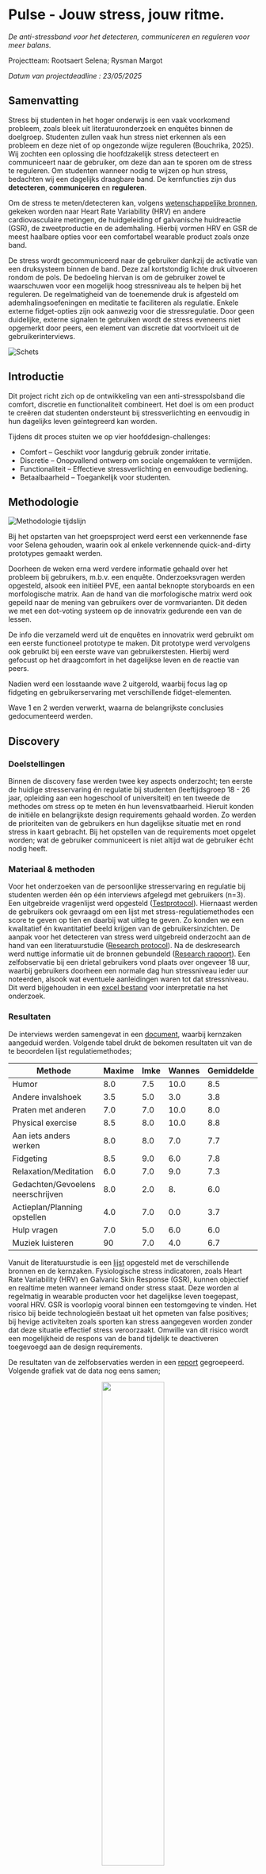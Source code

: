 # Pulse - Jouw stress, jouw ritme.
*De anti-stressband voor het detecteren, communiceren en reguleren voor meer balans.* 

Projectteam: Rootsaert Selena; Rysman Margot

*Datum van projectdeadline : 23/05/2025*

## Samenvatting
Stress bij studenten in het hoger onderwijs is een vaak voorkomend probleem, zoals bleek uit literatuuronderzoek en enquêtes binnen de doelgroep. Studenten zullen vaak hun stress niet erkennen als een probleem en deze niet of op ongezonde wijze reguleren (Bouchrika, 2025). Wij zochten een oplossing die hoofdzakelijk stress detecteert en communiceert naar de gebruiker, om deze dan aan te sporen om de stress te reguleren. Om studenten wanneer nodig te wijzen op hun stress, bedachten wij een dagelijks draagbare band. De kernfuncties zijn dus **detecteren**, **communiceren** en **reguleren**.

Om de stress te meten/detecteren kan, volgens [wetenschappelijke bronnen](https://docs.google.com/document/d/1ef2yBkqwWJlyRDE1RqdJjAGWaPkV0O_lZPxd1vCKUlo/edit?usp=sharing), gekeken worden naar Heart Rate Variability (HRV) en andere cardiovasculaire metingen, de huidgeleiding of galvanische huidreactie (GSR), de zweetproductie en de ademhaling. Hierbij vormen HRV en GSR de meest haalbare opties voor een comfortabel wearable product zoals onze band.

De stress wordt gecommuniceerd naar de gebruiker dankzij de activatie van een druksysteem binnen de band. Deze zal kortstondig lichte druk uitvoeren rondom de pols. De bedoeling hiervan is om de gebruiker zowel te waarschuwen voor een mogelijk hoog stressniveau als te helpen bij het reguleren. De regelmatigheid van de toenemende druk is afgesteld om ademhalingsoefeningen en meditatie te faciliteren als regulatie. Enkele externe fidget-opties zijn ook aanwezig voor die stressregulatie. Door geen duidelijke, externe signalen te gebruiken wordt de stress eveneens niet opgemerkt door peers, een element van discretie dat voortvloeit uit de gebruikerinterviews.



![Schets](https://github.com/user-attachments/assets/071e6af0-7691-414d-b14b-860afc7d45f7)



## Introductie
Dit project richt zich op de ontwikkeling van een anti-stresspolsband die comfort, discretie en functionaliteit combineert. Het doel is om een product te creëren dat studenten ondersteunt bij stressverlichting en eenvoudig in hun dagelijks leven geïntegreerd kan worden. 

Tijdens dit proces stuiten we op vier hoofddesign-challenges:
-	Comfort – Geschikt voor langdurig gebruik zonder irritatie.
-	Discretie – Onopvallend ontwerp om sociale ongemakken te vermijden.
-	Functionaliteit – Effectieve stressverlichting en eenvoudige bediening.
-	Betaalbaarheid – Toegankelijk voor studenten.



## Methodologie

![Methodologie tijdslijn](https://github.com/user-attachments/assets/4cffb6cb-b1d6-47d1-8f2e-629b702e91ba)


Bij het opstarten van het groepsproject werd eerst een verkennende fase voor Selena gehouden, waarin ook al enkele verkennende quick-and-dirty prototypes gemaakt werden.


Doorheen de weken erna werd verdere informatie gehaald over het probleem bij gebruikers, m.b.v. een enquête. Onderzoeksvragen werden opgesteld, alsook een initiëel PVE, een aantal beknopte storyboards en een morfologische matrix. Aan de hand van die morfologische matrix werd ook gepeild naar de mening van gebruikers over de vormvarianten. Dit deden we met een dot-voting systeem op de innovatrix gedurende een van de lessen.

De info die verzameld werd uit de enquêtes en innovatrix werd gebruikt om een eerste functioneel prototype te maken. Dit prototype werd vervolgens ook gebruikt bij een eerste wave van gebruikerstesten. Hierbij werd gefocust op het draagcomfort in het dagelijkse leven en de reactie van peers.

Nadien werd een losstaande wave 2 uitgerold, waarbij focus lag op fidgeting en gebruikerservaring met verschillende fidget-elementen.

Wave 1 en 2 werden verwerkt, waarna de belangrijkste conclusies gedocumenteerd werden.


## Discovery

### Doelstellingen
Binnen de discovery fase werden twee key aspects onderzocht; ten eerste de huidige stresservaring én regulatie bij studenten (leeftijdsgroep 18 - 26 jaar, opleiding aan een hogeschool of universiteit) en ten tweede de methodes om stress op te meten én hun levensvatbaarheid. Hieruit konden de initiële en belangrijkste design requirements gehaald worden. Zo werden de prioriteiten van de gebruikers en hun dagelijkse situatie met en rond stress in kaart gebracht. Bij het opstellen van de requirements moet opgelet worden; wat de gebruiker communiceert is niet altijd wat de gebruiker écht nodig heeft.

### Materiaal & methoden
Voor het onderzoeken van de persoonlijke stresservaring en regulatie bij studenten werden één op één interviews afgelegd met gebruikers (n=3). Een uitgebreide vragenlijst werd opgesteld ([Testprotocol](https://docs.google.com/document/d/1m9y_HT0PP9yR4MpK4OtO-4zBzxmuj2iYiRpzdYWWuy8/edit?usp=sharing)). 
Hiernaast werden de gebruikers ook gevraagd om een lijst met stress-regulatiemethodes een score te geven op tien en daarbij wat uitleg te geven. Zo konden we een kwalitatief én kwantitatief beeld krijgen van de gebruikersinzichten. De aanpak voor het detecteren van stress werd uitgebreid onderzocht aan de hand van een literatuurstudie ([Research protocol](https://docs.google.com/document/d/1FPg1zNncCLuQZO5k8xZy8WWm9XjYQr1W6orEdRtz3Hg/edit?usp=sharing)). Na de deskresearch werd nuttige informatie uit de bronnen gebundeld ([Research rapport](https://docs.google.com/document/d/1ef2yBkqwWJlyRDE1RqdJjAGWaPkV0O_lZPxd1vCKUlo/edit?usp=sharing)). Een zelfobservatie bij een drietal gebruikers vond plaats over ongeveer 18 uur, waarbij gebruikers doorheen een normale dag hun stressniveau ieder uur noteerden, alsook wat eventuele aanleidingen waren tot dat stressniveau. Dit werd bijgehouden in een [excel bestand](https://drive.google.com/drive/folders/10ZLLNr2E1S-gf8i5jfSdjV5VoQkpJsnI?usp=sharing) voor interpretatie na het onderzoek.


### Resultaten
De interviews werden samengevat in een [document](https://docs.google.com/document/d/1MAN8x3i6_KfycsWVkI5yPWbt-HdurXxOXEan5PYtpaQ/edit?usp=sharing), waarbij kernzaken aangeduid werden. Volgende tabel drukt de bekomen resultaten uit van de te beoordelen lijst regulatiemethodes;

| Methode | Maxime | Imke | Wannes | Gemiddelde |
| ------- | ------ | ---- | ------ | ---------- |
| Humor | 8.0 | 7.5 | 10.0 | 8.5 |
| Andere invalshoek | 3.5 | 5.0 | 3.0 | 3.8 |
| Praten met anderen | 7.0 | 7.0 | 10.0 | 8.0 |
| Physical exercise | 8.5 | 8.0 | 10.0 | 8.8 |
| Aan iets anders werken | 8.0 | 8.0 | 7.0 | 7.7 |
| Fidgeting | 8.5 | 9.0 | 6.0 | 7.8 |
| Relaxation/Meditation | 6.0 | 7.0 | 9.0 | 7.3 |
| Gedachten/Gevoelens neerschrijven | 8.0 | 2.0 | 8.| 6.0 |
| Actieplan/Planning opstellen | 4.0 | 7.0 | 0.0 | 3.7 |
| Hulp vragen | 7.0 | 5.0 | 6.0 | 6.0 |
| Muziek luisteren | 90 | 7.0 | 4.0 | 6.7 |


Vanuit de literatuurstudie is een [lijst](https://docs.google.com/document/d/1ef2yBkqwWJlyRDE1RqdJjAGWaPkV0O_lZPxd1vCKUlo/edit?usp=sharing) opgesteld met de verschillende bronnen en de kernzaken.
Fysiologische stress indicatoren, zoals Heart Rate Variability (HRV) en Galvanic Skin Response (GSR), kunnen objectief en realtime meten wanneer iemand onder stress staat. Deze worden al regelmatig in wearable producten voor het dagelijkse leven toegepast, vooral HRV. GSR is voorlopig vooral binnen een testomgeving te vinden. Het risico bij beide technologieën bestaat uit het opmeten van false positives; bij hevige activiteiten zoals sporten kan stress aangegeven worden zonder dat deze situatie effectief stress veroorzaakt. Omwille van dit risico wordt een mogelijkheid de respons van de band tijdelijk te deactiveren toegevoegd aan de design requirements.

De resultaten van de zelfobservaties werden in een [report](https://docs.google.com/document/d/1ywnCh1OUR6VFYhxAaRdJZ6MEE3UrmM1PCRbBS-qphO4/edit?usp=sharing) gegroepeerd. Volgende grafiek vat de data nog eens samen; 

<p align="center">
<img src="https://github.com/user-attachments/assets/5ac3869f-06b6-4f62-a637-745f2df84b2d" width=50% height=50%>
</p>

### Conclusies & implicaties
Uit de interviews werd geconcludeerd dat stress reguleren een betere richting is voor een product dan het oplossen ervan of het wegwerken van de oorzaken. Er is, zoals geconcludeerd kan worden uit de zelfobservaties, bij studenten een permanente druk aanwezig, stevig verhoogd bij deadlines. Regulatiemethodes combineren is optimaal, gezien de effectiviteit van singuliere oplossingen enorm persoonlijk variabel is. Toch komen fidgeting, meditatie/ademhalingsoefeningen en physical exercise boven als algemeen betere methodes. De testpersonen gaven ook aan dat het communiceren best geen extra (sociale) stress veroorzaakt door de omgeving van de gebruiker te tonen dat deze stress heeft.

Uit de literatuurstudie kwam heel wat info over het opmeten van stress, waarbij HRV en GSR de meest nauwkeurige en haalbare oplossingen bleken. De observaties leerden ons dat er geen duidelijke correlatie bestaat tussen tijdstip en stressniveau. Een stress regulerend product kan bijgevolg over de volledige dag zijn nut bewijzen. Toch viel op dat het middageten een vast moment is waarop het stressniveau even daalt, alsook dat dode momenten risicovol zijn voor een verhoogd stressniveau.


## Definition
### 1. Doelstellingen

Het onderzoek richt zich in het eerste semester op het uitvoeren van uitgebreide tests binnen de doelgroep om een concreet beeld te verkrijgen van hun verwachtingen en behoeften voorafgaand aan de ontwikkeling van de eerste prototypes. Deze prototypes worden ontworpen op basis van kernwaarden en normen die via enquêtes binnen de doelgroep als relevant en belangrijk worden geïdentificeerd.

De vastgestelde kernwaarden en normen vormen de basis voor richtlijnen die de belangrijkste testaspecten van het prototype definiëren. Het onderzoek functioneert als fundament voor het ontwerp en als leidraad voor het optimaliseren van de anti-stressfunctionaliteit. Daarnaast wordt prioriteit gegeven aan de meest cruciale ontwerpdoelen die bijdragen aan effectieve stressverlichting.

### 2. Materiaal & methoden

Dit onderzoek maakt hoofdzakelijk gebruik van enquêtes en een onderzoeksenquête, gevolgd door twee Waves die zich richten op de verdere analyse van de verzamelde gegevens. De Waves onderzoeken respectievelijk comfort, discretie en een extra fidgeting-feature voor de armband.

De eerste enquête is ontworpen om inzicht te verkrijgen in de belangrijkste aspecten die de doelgroep als relevant beschouwt. Deze inzichten vormen de basis voor de tests binnen de Waves. De enquête is ontwikkeld in Google Forms en online verspreid via diverse sociale mediaplatformen. De resultaten worden verwerkt in Excel en anoniem geanalyseerd.

De steekproef voor de eerste enquête bestaat uit een vrijwillige groep vrienden en familie binnen de doelgroep, wat resulteert in een geldige steekproef van 18 deelnemers (N = 18). Voor de Waves wordt expliciet gevraagd of deelnemers willen meewerken. Zowel Wave 1 als Wave 2 omvatten elk vijf deelnemers (N = 5). Deze deelnemers ondertekenen een akkoordverklaring en nemen vrijwillig, maar niet anoniem, deel aan het onderzoek.

- **Wave 1:** In deze fase vindt een observatietest achter de schermen plaats. Deelnemers testen het eerste prototype gedurende 8 tot 12 uur (maximaal 24 uur) en vullen vervolgens een enquête in over het comfort- en discretie-aspect.  

- **Wave 2:** Een plaatselijke observatie waarbij de onderzoekers aanwezig zijn. Met toestemming van de deelnemers worden hun handelingen tijdens het gebruik van de fidgeting-feature gefilmd.

> Miro wordt gebruikt voor het opstellen van het Programma van Eisen (PvE), het structureren van creatieve oplossingen en het ondersteunen van de iteratieve ontwikkeling van Waves en prototypes.
>
> Toegang tot de website vindt u [hier](https://miro.com/app/board/uXjVLaELm6Q=/)


### 3.Resultaten

#### Hoofdpunten uit de Onderzoeksenquête (N = 18)

**1. Demografische Gegevens**
-	De doelgroep bestond voornamelijk uit studenten uit het hoger onderwijs, met een gemiddelde leeftijd van 17-23 jaar.
-	Geslacht was redelijk gelijk verdeeld: 50% man, 44% vrouw.

**2. Stressniveau en Interesse in Hulpmiddelen**
- 72% van de deelnemers gaf aan in de afgelopen 6 maanden stress te hebben ervaren.
- Slechts 44% zou geïnteresseerd zijn in het dragen van een anti-stressband.
- Ongeveer 50% gebruikt al hulpmiddelen zoals fidget toys of knoppen.

<p align="center">
<img src="https://github.com/user-attachments/assets/29a6e070-8c51-40dc-bcdf-ce19562f2906" width=50% height=50%>
</p>

**3. Gewenste Kenmerken en Gebruik**
- 26% van de deelnemers gaf aan de band dagelijks te willen dragen, terwijl anderen dit vooral tijdens schooluren of examenperiodes nodig achten.
-	Belangrijke kenmerken volgens de deelnemers: 
1.	Comfort / Effectiviteit
2.	Subtiel design
3.	Betaalbaarheid.
4.	Gebruiksgemak

**4. Comfort en Draagbaarheid**
- Comfort werd door 2/3 van de deelnemers belangrijker gevonden dan functionaliteit of effectiviteit.
- Pasvorm en uiterlijk werden als belangrijkste factoren voor draagbaarheid genoemd.
- Veel deelnemers benoemden huidirritatie als probleem bij een slecht passende band.
<p align="center">
<img src="https://github.com/user-attachments/assets/7e673dd9-504d-4d83-9fe3-874a7a239abe" width=50% height=50%>
</p>
 
**5. Functionaliteit en Effectiviteit**
- Deelnemers gaven voorkeur aan: 
    - Eenvoudige instructies
    - Wetenschappelijke onderbouwing van stress verlagende werking
    - Ademhalingsoefeningen en hartslagmonitoring als functies.

**6. Design en Discretie**
-	Een subtiel design werd als must-have gezien door 20% van de deelnemers.
-	Geluid en opvallendheid werden aangegeven als no-go's.

<p align="center">
<img src="https://github.com/user-attachments/assets/7f15c32f-ac17-4679-a799-5c3bc3b2c710" width=50% height=50%>
</p>


### 4. Conclusie

De resultaten benadrukken dat comfort, effectiviteit en een subtiel design cruciale factoren zijn voor de acceptatie van de anti-stressband. Er is behoefte aan wetenschappelijk onderbouwde functies en eenvoudige instructies, terwijl opvallendheid en geluid als storend worden beschouwd. Deze inzichten vormen een sterke basis voor verdere ontwikkeling en testen van prototypes.
- Het lage comfortniveau en de opvallendheid benadrukken de noodzaak van ontwerpaanpassingen.
- Het falen van het klittenband en de noodzaak van een nieuw sluitmechanisme.
- Aanbevelingen gericht op subtielere, comfortabelere en aantrekkelijkere ontwerpen zijn cruciaal voor toekomstige iteraties.

-	De populariteit van de Rubik's Cube en de draaislang benadrukken het belang van mentale afleiding en veelzijdigheid in stressverminderende hulpmiddelen.
-	Het negatieve oordeel over de piano en de stuiterbal met staart wijst op het belang van gebruiksgemak en een prettige textuur.
-	Ontwerpen moeten balans vinden tussen opvallendheid (voor aandacht) en praktisch gebruiksgemak (voor blijvend gebruik).

#### Hoofdpunten uit de Wave 1 (N = 5)

Uit de resultaten van de Wave 1-test komen de volgende hoofdpunten:

1.	Comfort en Pasvorm: De band scoorde over het algemeen laag tot matig op comfort (variërend van 4/10 tot 8/10). Veel respondenten vonden de band te dik, te stijf of niet passend onder kleding. Een dunner en minder opvallend ontwerp werd sterk aanbevolen.
2.	Sluitmechanisme (Velcro): Het klittenband werd als problematisch ervaren. Het ging vaak los, veroorzaakte huidirritatie en bleek niet duurzaam. Een alternatief sluitmechanisme wordt noodzakelijk geacht.
3.	Opvallendheid en Esthetiek: De band werd als opvallend ervaren, vooral bij sociale interacties en activiteiten zoals hand opsteken in de klas. Aanpassingen zoals subtielere kleuren, een dunner ontwerp en aantrekkelijkere stijlopties zouden helpen.  
4.	Aanbevelingen:
- Dunner, verstelbaar en comfortabeler maken.
- Een alternatief sluitmechanisme implementeren.
- Meer aandacht voor esthetische aspecten zoals kleuren en stoffen.

#### Hoofdpunten uit de Wave 2 (N = 5)

Uit de Wave 2-test komen de volgende hoofdpunten naar voren:

**1.	Voorkeursobjecten:**
- De Rubik's Cube en de regenboogkleurige draaislang waren de populairste objecten.
- De Rubik's Cube werd gewaardeerd om de mentale uitdaging en het duidelijke doel.
-	De draaislang viel in de smaak door zijn veelzijdigheid, aantrekkelijke kleuren en speelse vormen.

**2.	Minst gewaardeerde objecten:**
-	De piano sleutelhanger scoorde laag vanwege stroeve toetsen en een goedkoop geluid dat niet stressverlagend werd ervaren.
-	De stuiterbal met staart werd onaangenaam gevonden door de textuur van de staart.

**3.	Algemene voorkeuren:**
- Opvallende kleuren of unieke kenmerken, zoals lichtgevende elementen, trokken in eerste instantie aandacht.
- Gebruiksgemak en afleidende werking waren doorslaggevend voor voorkeuren.

**4.	Individuele voorkeuren:**
- Verschillen in voorkeuren werden beïnvloed door persoonlijke affiniteiten, zoals mentale uitdaging (bij de Rubik's Cube) of speelse bewegingen (bij de stuiterbal).

![image](https://github.com/user-attachments/assets/ad1de801-3ee5-430e-aae1-f6f698814928)
<p align="center">
Figuur 1. Opstelling met fidget objecten
</p>



## Develop 1. Onderzoek naar het Ademhalings-principe
### 1.1 Doestelling en methodologie

Het doel van dit vooronderzoek is om te achterhalen hoe gebruikers de regelmatige druktoename en -afname rond hun pols ervaren, en in welke mate deze drukveranderingen effectief kunnen functioneren als begeleiding tijdens een ademhalingsoefening. Dit onderzoek vormt een eerste verkenning in de ontwikkeling van een tactiel feedbacksysteem voor ademhalingsbegeleiding.
Het onderzoek bestond uit twee opeenvolgende onderdelen:
1.	Deskresearch / benchmarkanalyse
In een eerste fase werd een analyse uitgevoerd van bestaande ademhalingstechnieken aan de hand van drie selectiecriteria: wetenschappelijke onderbouwing, eenvoud in gebruik, en compatibiliteit met een drukgebaseerd systeem. Uit deze vergelijking kwamen drie geschikte kandidaten naar voren: 4-7-8 ademhaling, Box Breathing en Coherent Breathing. Box Breathing werd geselecteerd voor de gebruikerstest omwille van de regelmatige structuur en de potentieel goede afstemming op drukcycli.
2.	Gebruikerstest met Box Breathing
In de tweede fase werd een kwalitatieve gebruikerstest uitgevoerd met vier deelnemers (N=4). De deelnemers voerden de ademhalingsoefening uit terwijl ze begeleid werden door een prototype dat via druktoename en -afname ritmische feedback gaf rond de pols. De test werd opgezet volgens een Wizard-of-Oz-methodologie: de druk werd manueel opgewekt door de testbegeleider, terwijl de deelnemers hun ogen gesloten hielden om zich te concentreren op de sensaties.

De gebruikerservaring werd geëvalueerd via de BERT-schaal, die 15 emotionele parameters meet (zoals kalmte, focus, energie), en werd aangevuld met kwalitatieve feedback over het comfort, de intensiteit van de druk, en de bruikbaarheid van het systeem.

Deze aanpak laat toe om zowel de subjectieve beleving als de praktische haalbaarheid van drukgestuurde ademhalingsbegeleiding te onderzoeken, en vormt daarmee een onderbouwde basis voor verdere ontwikkeling en verfijning van het concept.

### 1.2 Materiaal & methoden

**Technische configuratie**

In het kader van dit vooronderzoek werd een deskresearch uitgevoerd in de vorm van een benchmarkstudie naar bestaande en wetenschappelijk onderbouwde ademhalingstechnieken. De focus lag op technieken die zowel effectief zijn in stressreductie als praktisch toepasbaar met een druksysteem rond de pols.

Op basis van deze analyse werden drie ademhalingstechnieken geselecteerd: 4-7-8 ademhaling, Box Breathing (4-4-4-4) en Coherent Breathing (5-5). Deze technieken vertonen duidelijke en gestructureerde ademhalingscycli, wat essentieel is voor de technische synchronisatie met het drukgebaseerde feedbacksysteem.

De technische configuratie bestond uit een drukgestuurd systeem dat fysieke drukvariaties rond de pols kan genereren. Dit systeem werd ontworpen om druk op te bouwen tijdens inademing, stabiel te houden tijdens ademvasthouden, en weer af te bouwen tijdens uitademing, afhankelijk van het patroon van de geselecteerde ademhalingstechniek.

De parameters van het systeem (zoals druksnelheid, intensiteit en cyclusduur) werden afgestemd op elk van de drie ademhalingstechnieken, om een zo nauwkeurig mogelijke begeleiding te bieden. Deze afstemming gebeurde op basis van literatuurgegevens en gesimuleerde ademhalingscycli, niet via gebruikerstesten.

Deze technische voorbereiding legt de basis voor de testfase waarin het systeem in de praktijk wordt geëvalueerd op gebruiksgemak en effectiviteit in het begeleiden van ademhaling.

**Testprocedure / Gebruikstesten**

Voor deze gebruikstesten werd een low-fidelity prototype ingezet, bestaande uit elastieken met een sponsgedeelte dat rond de pols werd geplaatst. Door aan de zijkanten te trekken, kon manueel druk worden opgewekt – d.m.v. de wizard-of-oz-benadering konden deelnemers met gesloten ogen testten of druk als begeleiding voor ademhalingsoefeningen functioneel was.

De test werd uitgevoerd met vier deelnemers. Zij beoordeelden hun toestand voor en na de oefening met behulp van de BERT-schaal (emotionele toestand van 1–5). De resultaten toonden een lichte tot duidelijke verschuiving naar meer ontspanning, kalmte en positiviteit, wat suggereert dat het drukmechanisme ondersteuning biedt bij ademregulatie.

De kwalitatieve feedback was gemengd:
-	Sommige deelnemers ervaarden de druk als positief en nuttig om het ademhalingsritme aan te houden.
-	Anderen vonden de druk te zwak, te sterk of verwarrend; sommigen suggereerden trillingen als alternatief.
-	Comfort, pasvorm en perceptie van veiligheid werden wisselend beoordeeld, waarbij aanpassing per gebruiker als belangrijk naar voren kwam.

**Belangrijke conclusies uit de testfase**

-	Instelbaarheid is cruciaal: zowel drukniveau als pasvorm moeten aanpasbaar zijn voor optimale gebruikerservaring.
-	Druksysteem functioneert als ademhalingsgids: ondanks variatie in voorkeur, bevestigden alle deelnemers dat het systeem hen hielp bij de ademhalingsoefening.
- Design requirements:
    - Druk als ademhalingsbegeleiding
    - Instelbare druksterkte
    - Instelbare pasvorm van de band (volgens “flexibility in use”-principe)
Deze testresultaten vormen een bevestiging van de potentie van het druksysteem, mits voldoende afgestemd op individuele behoeften.

### 1.3 Resultaten

**Resultaten van de deskresearch naar ademhalingstechnieken**

Tijdens de benchmarkanalyse werden vier ademhalingstechnieken geëvalueerd op basis van drie criteria: wetenschappelijke onderbouwing, eenvoud in gebruik, en compatibiliteit met een druksysteem. De analyse resulteerde in drie technieken die potentieel geschikt zijn voor gebruik met tactiele begeleiding:
-	4-7-8 ademhaling: krachtig qua ontspanning, maar relatief lang ademinhouden, wat minder natuurlijk aanvoelt.
-	Box Breathing (4-4-4-4): duidelijke, gestructureerde cyclus – eenvoudig te volgen en goed af te stemmen op ritmische druk.
-	Coherent Breathing (5-5): vloeiend ritme zonder pauzes, goed voor hartslagregulatie, maar minder uitgesproken fasering voor drukvariatie.
Box Breathing werd uiteindelijk geselecteerd als testtechniek, omdat het een helder ritme biedt dat zich goed laat synchroniseren met gelijkmatige druktoename en -afname.

**Resultaten van de gebruikerstest (N=4)**

De eerste gebruikerservaringen leverden een reeks inzichten op met betrekking tot de beleving van druk, het effect op de ademhaling en de gebruikscontext van het prototype.

**Herkenbaarheid en bruikbaarheid van het ritme**
- Meerdere deelnemers vonden het moeilijk om duidelijk onderscheid te maken tussen momenten mét en zonder druk:
    “Ik vond het moeilijk momenten mét druk te onderscheiden van deze zonder.”
- Anderen gaven aan dat meer druk of een duidelijker signaal (bijv. trilling) zou helpen om het ademritme te volgen:
    “De grootste bron van concentratie zat in de pulsatie van de band – als dat sterker was, had het beter geholpen.”
- Eén deelnemer stelde voor dat druk als begeleiding én als afleiding kan werken, afhankelijk van de intensiteit:
    “Ik had liever geen druk. Het begeleidt wel, maar leidt ook af.”

**Effect op stress/ontspanning en focus**
- Alle deelnemers gaven aan dat het systeem wél hielp om zich te focussen op de ademhaling:
    “De druk helpt om het tempo gelijk te houden – dat lukt minder goed met zelf tellen.”
- De BERT-schaalresultaten toonden gematigde verbeteringen in gevoelens van kalmte, ontspanning en rust bij drie van de vier deelnemers.
- De vierde deelnemer ervoer geen verschil, mede door discomfort van het prototype.

**Gebruikservaring van het prototype**
- Het prototype werd door één deelnemer als fysiek onaangenaam ervaren:
    “Voelde alsof de bloeddoorstroming werd beperkt.”
- Andere feedback wees op de belang van instelbaarheid van de druk en pasvorm:
    “De druk mocht een stukje hoger zijn – ongeveer 30% extra.”
    “De band voelde zacht aan en veilig. Geen gevangen gevoel.”

### 1.4 Conclusie en implicaties

De resultaten tonen aan dat een regelmatige druktoename en -afname effectief kan zijn als begeleiding bij ademhalingsoefeningen, mits de feedback duidelijk waarneembaar en comfortabel is. Alle deelnemers gaven afzonderlijk aan dat de druk hen hielp om ritme aan te houden, al verschilden hun voorkeuren qua intensiteit.
Box Breathing bleek in de testsetting geschikt voor druksturing, dankzij het heldere en gelijkmatige ritme. De Wizard-of-Oz-opzet toonde aan dat tactiele feedback het ademproces kan ondersteunen, maar dat fysiek comfort en signaalsterkte bepalend zijn voor de acceptatie.

**Designimplicaties en requirements**

Op basis van de inzichten uit de gebruikerstest kunnen de volgende ontwerpvereisten worden afgeleid:
- Design Requirements
    - Tactiele feedback als begeleidend signaal voor ademhaling moet behouden blijven (positief ervaren effect).
    - Instelbare drukintensiteit is noodzakelijk, omdat gebruikers sterk verschillen in gevoeligheid en voorkeur.
    - Instelbare pasvorm (lengte/omtrek en materiaalcomfort) verhoogt gebruiksgemak en voorkomt fysieke hinder.
    - Het systeem moet duidelijke drukveranderingen kunnen genereren die synchroon lopen met een ademritme (zoals 4-4-4-4).
    - Alternatieve feedbackmodaliteiten (zoals trilling) kunnen onderzocht worden voor gebruikers die druk als storend ervaren.
- Beslissingen op basis van deze test
    - Druk als modaliteit wordt behouden in het verdere ontwerptraject.
    - Box Breathing blijft voorlopig de standaard oefentechniek.
    - De ontwikkeling van een instelbaar prototype (druk + pasvorm) wordt meegenomen in de volgende iteratie.
    - Een meer gestandaardiseerde testopstelling wordt voorzien om de feedback nauwkeuriger te meten.



## Develop 2. Wizard-testen van de Pneumatische Drukervaring
### 2.1 Doestelling en methodologie

Na de positieve gebruikersreacties op de eerste drukgestuurde ademhalingsmodule (Develop 1), werd binnen deze tweede ontwikkelfase gefocust op de **fysieke waarneming van de druk zelf**.

In deze fase werd de **functionaliteit nagebootst via Wizard-of-Oz-testen**, waarbij een externe operator het systeem deels manueel of semi-automatisch aanstuurt. Zo kan de ervaring voor de gebruiker realistisch gesimuleerd worden zonder dat alle technische componenten reeds volledig geïntegreerd zijn.

De volgende onderzoeksvragen vragen werden op voorhand vastgelegd;

- Hoe wordt de pneumatische druk op de pols lichamelijk ervaren door gebruikers?
- Wordt deze ervaring als positief of hinderlijk omschreven?
- Zijn er specifieke parameters (druksterkte, ritme, locatie, bevestiging) die geoptimaliseerd moeten worden voor comfort en effectiviteit?

Deze vragen zijn cruciaal om te kijken welke impact de druk zou hebben op de gebruiker in een dagelijkse context, of het een storing zou kunnen vormen of extra stress opwekken door het overweldigende gevoel. Op deze manier kan de regulatie op de meest effectieve, non-intrusive manier werken.

### 2.2 Materiaal & methoden

Voor deze test werd een [protocol](https://docs.google.com/document/d/1es-rx0u1WYYqcwIwldhmrXZUwTVoZigD/edit?usp=sharing&ouid=115989647101377797411&rtpof=true&sd=true) geschreven om de correcte uitvoering te waarborgen.
Hieronder een korte(re) uitleg over die werking.

<p align="center">
 <img src="https://github.com/user-attachments/assets/b6a0b4ef-7f3f-4703-969c-c03263613705">
<p align="center">
Figuur 2. Werkend prototype (met groot slot)
</p>

**Werking Wizard-of-Oz test**

- De prototype-armband bevatte één **luchtkussentje**, in realiteit een kleine ballon, die verbonden werd aan een externe luchtpomp bediend door de interviewer.
- Tijdens de tests werd een **regelmatig ritme van opblazen en leeglopen** opgevoerd om de activatie van het regulatiesysteem te simuleren.
- Gebruikers moesten **zelf het prototype aanbrengen** om zo ook de werking van het sluitsysteem te beoordelen.
- Voor en na de test was er een korte vragenlijst, eerst bestaand uit de gestandaardiseerde **Sensorial Material Scale** en vervolgens uit een **BERT-test** met adjectieven die de ervaring konden beschrijven.
- Gedurende de actieve test werden de gebruikers gevraagd hun ervaringen luidop te delen, een zogenaamd **thinking-out-loud protocol**. Hierbij werd gevraagd te focussen op de fysieke ervaring, bijvoorbeeld hoe en waar het gevoel waargenomen werd.
- Nadien werden enkele **beknopte vragen** gesteld over de ervaring, als deze nog niet beantwoord waren gedurende het thinking-out-loud protocol.
- Testduur: ±**10 minuten** per deelnemer

<p align="left">
 <img src="https://github.com/user-attachments/assets/7b00e75e-0578-451d-a282-b2ef895036ca" width="350">
<p align="left">
Figuur 3. Prototype vóór opblazen (klein slot)
<p align="right">
 <img src="https://github.com/user-attachments/assets/7b00e75e-0578-451d-a282-b2ef895036ca" width="350">
<p align="right">
Figuur 4. Prototype na opblazen (klein slot)

Gedurende de test werden de vragen op volgende vlakken, afgeleid van de onderzoeksvragen, gefocust;
- **Waarnemingsdrempel**: is de druk voldoende voelbaar?
- **Comfort**: is het aangenaam of storend bij langdurig dragen?

### 2.3 Resultaten

De test werd uitgevoerd met een steekproef (n=4). De volgende resultaten werden bekomen;

**Waarneming en interpretatie**
- **Alle 4 deelnemers merkten de druk duidelijk op** en konden zonder instructie herkennen dat het ging om een ademhalingsritme
- De **pneumatische respons werd omschreven als “aanwezig, maar subtiel genoeg”**, wat aansluit bij het streven naar discrete ondersteuning
- Gebruikers volgden het ritme spontaan, maar gaven aan dat een **eerste introductie of korte uitleg de interpretatie zou vergemakkelijken**. 

**Comfort en techniek**
- Het **aansluiten van de band** ging voor sommigen vlot met één hand, voor anderen minder. Het slotje zelf was bij het gebruikte prototype voor de test te groot, maar bij het zien van het tweede prototype met een **kleiner slot** gaven gebruikers aan dat dit oké was.
- Er was **een lichte variatie in het ritme**, wat bij sommige gebruikers tot verwarring leidde. Een constante, voorspelbare cadans werd als wenselijk genoemd voor mentale focus
- De **positionering van het luchtkussen tegenover het slot** was niet ideaal, het slot zat aan de zijkant van de pols als het kussen onderaan zat. Dit zou beter elk aan een kant van de pols zijn, boven en onder.


 Deze resultaten werden ook gebundeld in een [testrapport](https://docs.google.com/document/d/1_s10wYZFuOhpQ8mF8J495njWrHzrgpJ9/edit?usp=sharing&ouid=115989647101377797411&rtpof=true&sd=true), waar een uitgebreidere analyse uitgevoerd werd.

### 2.4 Conclusie en implicaties

| **Aspect** | **Resultaat** | **Aanbeveling** |
| ---------- | ------------- | --------------- |
| Drukwaarneming | Voldoende voelbaar, intuïtief | Geen verhoging nodig, maar druk mag niet variëren zonder reden → aan-/uitknop voor regulatiestand |
| Comfort | Druk oké, sluitingssysteem oké bij klein slot. Positionering niet ideaal | Positionering van het slot en de luchtkussens onderling verder uit elkaar |

Bij een volgend prototype zou een automatische aansturing van de pomp een meerwaarde zijn om de Wizard-of-Oz ervaring te vergroten. Indien er tijd genoeg is binnen het project, zal dit nog gemaakt worden.

## Develop 3. Materialen voor het Finaal Ontwerp
### 3.1 Doestelling en methodologie

In deze derde ontwikkelfase ligt de focus op het bepalen van het meest geschikte materiaal voor de armband in het finale ontwerp. Dit materiaal moet voldoen aan drie hoofdcriteria:
1. **Draagcomfort** bij langdurig gebruik (min. 6–8 uur per dag)
2. **Functionele compatibiliteit** met de pneumatische drukcomponenten
3. **Esthetische en situationele geschiktheid** (formeel vs. informeel gebruik)
Aan de hand van een combinatie van benchmarks, marktanalyses en gebruikerstesten werden diverse materiaalopties geëvalueerd.
De volgende onderzoeksvragen stonden centraal doorheen deze wave van gebruikersonderzoek;
- Welke materialen zijn optimaal voor langdurig gebruik van een polsband bij dagelijks gebruik door hogeschool- en universiteitsstudenten?
- Welke materialen worden door gebruikers als comfortabel en geschikt ervaren?
- In hoeverre overlappen de resultaten van benchmarkanalyses en gebruikerstesten om tot een optimaal materiaaladvies te komen?

### 3.2 Materiaal & methoden

In dit onderzoek wordt onderzocht welke materialen het meest geschikt zijn voor het vervaardigen van een comfortabele, duurzame en onderhoudsvriendelijke polsband, specifiek gericht op dagelijks gebruik door studenten. Het protocol bestaat uit twee luiken:

1. Een benchmarkanalyse van veelgebruikte materialen in bestaande wearables;
--> Hierin wordt een markt analyse gedaan naar de meest gebruikte materialen in pols-wearables en verder onderzoek naar de top 3 tot 5 antwoorden.
2. Een gebruikerstest waarin deelnemers via zintuiglijke evaluatie de materialen beoordelen op comfort en voorkeur.
--> Hierin zullen de veel voorkomende materialen uit de marktanalyse worden getest bij het doelpubliek.
--> Hierbij zal elke deelnemer kreeg de kans om (eerst geblinddoekt, daarna zichtbaar) de materialen te voelen met de onderarm of pols.

Voor beide testen werd een [protocol](https://docs.google.com/document/d/1wQL_PRIBQPZqBPOBRoM76Zd6KomGRCil/edit?usp=sharing&ouid=115989647101377797411&rtpof=true&sd=true) uitgeschreven.

   
**Gebruikersevaluatie en observatie**
- Gebruikers (n=5) kregen verschillende armbandprototypes in de bovengenoemde materialen
- De nadruk lag op **gevoel bij aanraking, gewicht, pasvorm, ademend vermogen en visuele voorkeuren**
- Evaluatie via een **vragenlijst met Likert-schalen**, open vragen en scenario’s (“Wat zou je dragen in de les / tijdens het sporten / op een presentatie?”)

  
Een kwalitatieve inhoudsanalyse werd toegepast op de data, aangevuld met een eenvoudige semantische waarderingsschaal. Door semi-kwanitatief de opties te beoordelen, kunnen deze systematisch vergeleken worden om inzicht te krijgen in de algemenere voorkeuren van de gebruikers.

Bij deze gebruikerstest werd een bord met de verschillende materiaalkeuzes gebruikt;
Het bord bevat zes verschillende stalen, waaronder vier textielstalen en twee alternatieve materialen (siliconen en leer). De textielstalen zijn gelabeld volgens drie criteria: **draaddichtheid**, **structuur / bindingstype**, en **luchtdoorlaatbaarheid** (gescoord op 5-puntenschaal).

| **Staalomschrijving** | **Draaddichtheid** | **Structuur/Bindingstype** | **Luchtdoorlaatbaarheid** |
| ----------------- | -------------- | ---------------------- | --------------------- |
| Rood/oranje stof (breisel) | 1 | 2 | 4 |
| Lichtgrijze stof (grove platbinding) | 2 | 2 | 4 |
| Paarse stof (platbinding) | 3 | 3 | 3 |
| Lichtblauwe stof (keperbinding) | 4 | 4 | 2 |
| Siliconen strip (antislip en geen antislip) | *n.v.t.* | *n.v.t.* | *n.v.t.* |
| Leren staaltje | *n.v.t.* | *n.v.t.* | *n.v.t.* |

<p align="center">
 <img src="https://github.com/user-attachments/assets/8ffd2c2b-26b4-469d-9586-6181a1caff68">
<p align="center">
Figuur 3. Opstelling met verschillende stalen
</p>

### 3.3 Resultaten

Door middel van een marktanalyse naar verschillende merken van horloges, armband en overige soortgelijke bronnen, werden de volgende materialen gebruikt om verder uit te werken in de benchmark-analyse : siliconen, nylon, leer en verschillende metalen (edelstaal, titanium, Milanees geweven).
Hieruit volgde onderstaande tabel:

| **Materiaal** | **Comfort** | **Duurzaamheid** | **Gebruiksgemak** | **Opmerkingen** |
| ------------- | ----------- | ---------------- | ----------------- | --------------- |
| Siliconen | 5 | 4 | 4 | 5 | 4.5 | Zeer comfortabel, flexibel, zweet- en waterbestendig; gevoelig voor verkleuring en haarscheurtjes. |
| Nylon | 4.5 | 4 | 3.5 | 5 | 4.25 | Licht, ademend, sterk; iets minder stijlvol voor formele settings. |
| Leer | 3.5 | 3 | 5 | 3.5 | 3.75 | Luxe uitstraling, maar gevoelig voor zweet en temperatuur; lorica biedt verbetering.|
| Metaal (Staal) | 3 | 5 | 4.5 | 3 | 3.88 | Duurzaam en elegant, maar zwaar; minder comfortabel voor sport. |
| Metaal (Titanium) | 4 | 5 | 4.5 | 4 | 4.38 | Licht, hypoallergeen en zeer sterk; duurder. |
| Metaal (Milanees) | 4 | 4.5 | 5 | 4 | 4.38 | Elegant én comfortabel; goed ademend dankzij geweven structuur. |

Op basis van deze dat kunnen we een voorlopige hypothese stellen naar aanleiding van de gebruikerstest : 
- Beste algemene keuze voor studenten: Siliconen en Nylon scoren het hoogst op comfort en praktisch gebruik.
- Beste voor stijl en langdurig gebruik: Titanium en Milanees metaal combineren duurzaamheid met comfort en esthetiek.
- Leder is aantrekkelijk qua uitstraling, maar minder geschikt voor dagelijks intensief gebruik zonder speciale afwerking (zoals lorica).

Volledige technische details, met aanvullende marktanalyse, zijn terug te vinden in het [onderzoeksrapport](https://docs.google.com/document/d/1cDfT-LYVkv5igQ4mVNYEJPr5tTsrSnZ1/edit?usp=sharing&ouid=115989647101377797411&rtpof=true&sd=true)

De scores die de gebruikers gaven tijdens de test met de verschillende materialen zijn uitgezet in deze tabel;

| Nr. |              Materiaal              | Comfort |    |    |    | Hygiëne |    |    |    | Elasticiteit |   |   |   | Visueel |    |   |   | Totaalscore |
|:---:|:-----------------------------------:|:-------:|:--:|:--:|:--:|:-------:|:--:|:--:|:--:|:------------:|:-:|:-:|:-:|:-------:|:--:|:-:|:-:|:-----------:|
|   1 | Rode, gebreide stof                 |      -1 |  1 |  1 |  1 |      -1 |  0 | -1 |  0 |            0 | 0 | 0 | 0 |       1 |  1 | 0 | 1 |           3 |
|   2 | Grijs/licht roos, grove platbinding |      -1 |  1 |  1 |  1 |      -1 |  1 |  1 |  1 |            0 | 0 | 0 | 0 |       0 |  1 | 0 | 0 |           5 |
|   3 | Paarse, platbinding stof            |      -1 |  0 |  0 |  0 |      -1 |  0 |  0 |  0 |            0 | 0 | 0 | 0 |       0 |  0 | 0 | 0 |          -2 |
|   4 | Blauw/groene, keperbinding stof     |       0 |  0 |  0 | -1 |      -1 | -1 |  0 |  0 |            1 | 0 | 0 | 0 |       0 |  1 | 0 | 0 |          -1 |
|  5a | Doorzichtige, antislip silicone     |      -1 | -1 | -1 |  1 |      -1 | -1 | -1 |  1 |            0 | 0 | 0 | 1 |      -1 | -1 | 0 | 1 |          -4 |
|  5b | Roze, geen antislip silicone        |      -1 | -1 |  0 |  0 |      -1 | -1 | -1 |  0 |            0 | 0 | 0 | 0 |      -1 | -1 | 0 | 0 |          -7 |
|   6 | Lederen stof                        |       1 |  1 |  0 |  1 |       0 | -1 |  0 | -1 |           -1 | 0 | 0 | 0 |       1 |  1 | 1 | 1 |           4 |

Een volledige analyse van de resultaten zijn te vinden in het [Rapport](https://docs.google.com/document/d/11xXl2ECvqIbWMdYhlkYMq-jMgEbhu_Dn/edit?usp=sharing&ouid=115989647101377797411&rtpof=true&sd=true).            

### 3.4 Conclusie en implicaties

Uit deze testen kwamen stoffen zoals de stof met grove platbinding (n° 2) bovenaan uit, dankzij de huidvriendelijkheid en hoog comfort. Materialen zoals beide varianten silicone (n°5) waren minder geliefd door hun eerder plakkerig gevoel en de slechte zweetgevoeligheid. Op esthetisch vlak was leer duidelijk populair, maar door de functionele nadelen zoals de mogelijke irritatie bij zweet en de slechte ventilatie wordt deze optie niet gekozen.

Een antwoord werd gevormd op alle eerder gestelde onderzoeksvragen;
***Welke materialen zijn optimaal voor langdurig gebruik van een polsband bij dagelijks gebruik door hogeschool- en universiteitsstudenten?***
De grove platbinding (nr. 2) blijkt het meest geschikt op basis van een evenwicht tussen comfort, bruikbaarheid en hygiëne. Het materiaal werd als zacht ervaren zonder te slap of vormloos te zijn, en gaf minder aanleiding tot irritatie of vuilopname.

***Welke materialen worden door gebruikers als comfortabel en geschikt ervaren?***
- **Comfortabel**: Nr. 1 (gebreide stof), nr. 2 (grove platbinding), nr. 6 (leer).
- **Geschikt**: Nr. 2 wordt het vaakst genoemd als praktisch en comfortabel. Nr. 6 wordt eerder gekozen voor visuele aantrekkingskracht of als buitenlaag.
- **Ongeschikt**: Silicone (vooral nr. 5a) werd unaniem als onaangenaam ervaren bij langdurig huidcontact.
 
***In hoeverre overlappen de resultaten van benchmarkanalyses en gebruikerstesten om tot een optimaal materiaaladvies te komen?***
De gebruikerservaringen komen sterk overeen met bevindingen uit eerder uitgevoerde benchmarkstudies waarin ademend vermogen, huidvriendelijkheid en esthetiek centraal stonden. Stoffen met een grove of gestructureerde binding scoren in beide domeinen goed. Siliconematerialen blijven technisch interessant omwille van grip en waterbestendigheid, maar missen het comfort dat gebruikers vereisen bij langdurig dragen. Leer wordt als premium ervaren, maar is niet water- of zweetbestendig genoeg voor dagelijks gebruik zonder verdere verwerking of coating.

**Aanbevelingen voor verdere testopstellingen of materiaalontwikkeling voor een eventueel eindproduct**
- **Materiaalcombinaties**: Overweeg het ontwikkelen van een meerlaagse band, met bijvoorbeeld een zachte binnenlaag (nr. 2 of nr. 1) en een visueel aantrekkelijke buitenlaag (leer of silicone) mits verbeterde ademing.
- **Aanvullende testen**: Real-life gebruikssimulaties over langere tijd kunnen verdere inzichten bieden (bv. polsband dragen tijdens een schooldag).
- **Sensorische validatie**: Geur, slijtage en thermische reacties op transpiratie kunnen extra testparameters zijn.
- **Testopstelling optimaliseren**: Uit de korte feedbackronde blijkt dat deelnemers de testopstelling inhoudelijk interessant en prikkelend vonden. Enkele deelnemers gaven aan dat de eerste stap – het blind of ongeleid voelen van de materialen – wat ongemakkelijk aanvoelde. In de toekomst kan dit gesitueerd of begeleid worden met meer visuele of functionele voorbeelden (bv. prototypes of draagbare testbanden).


## Bill of materials
_Welke materialen heb je nodig voor verder ontwikkeling van het prototype in het tweede semester?_

1.	EmotiBit-technologie: Voor het meten van elektrische pulsen en fysiologische signalen in het lichaam.
2.	Wearables-materiaal: Flexibele stoffen, elastische banden, of textiel dat comfortabel en functioneel is. (Redelijke eigen voorraad, niet overdreven veel.)
3.	Sensortechnologie: Extra sensoren voor hartslag, huidgeleiding, of temperatuur.
4.	3D-printmateriaal: Kunststoffen of siliconen voor het maken van kleine behuizingen of aanpassingen. 
5.	Microcontrollers: Bijvoorbeeld Arduino of Raspberry Pi voor dataverwerking en -opslag.
6.	Ademhalingshulpmiddelen: Accessoires of materialen die als interface kunnen dienen voor ademhalingsoefeningen.
7.	Huidvriendelijke kleefstoffen: Voor bevestiging van sensoren zonder huidirritatie te veroorzaken.
8.	Voeding en batterijen: Kleine, draagbare energieoplossingen voor het prototype.
9.	Softwaretools: Voor data-analyse en visualisatie (bijvoorbeeld Python of MATLAB).
10.	Basismechanische onderdelen: Scharnieren, sluitingen, en dunne elastische banden voor draagbaarheid.
11.	Creatieve materialen: Zoals fidget-objecten, knoppen, of lichtgevende elementen om visuele en tactiele interactie te testen.

Deze lijst blijft flexibel en kan worden aangevuld naarmate de prototypes en tests concreter worden.


## Kritische reflectie
_In het afgelopen semester hebben we ons concept goed begrepen en zijn we erin geslaagd veel relevante informatie te verzamelen. Zowel nieuwe als bevestigende inzichten hebben ons geholpen ons concept verder te verfijnen en de richting van het project te verduidelijken. Deze continue verzameling van gegevens heeft ons niet alleen geholpen bij de ontwikkeling van het product, maar heeft ook bijgedragen aan het stellen van prioriteiten voor de volgende fasen. We hebben informatie kunnen meenemen die in het volgende semester verder uitgewerkt zal worden, wat ons in staat stelt om voort te bouwen op de behaalde resultaten.
Onze samenwerking was effectief, en de werklast was goed verdeeld, wat resulteerde in een prettige werkervaring. Deze evenwichtige werkhouding heeft ons geholpen om goede vooruitgangen te boeken. We hebben enkele belangrijke resultaten behaald, wat een positief teken is voor de manier waarop we samenwerkten en ideeën uitwisselden.
Hoewel er tijds- en planningsproblemen waren, hebben we deze grotendeels kunnen vermijden of oplossen. Dit laat zien dat we in staat zijn om met uitdagingen om te gaan en tijdig aanpassingen te maken. Toch zouden we in de toekomst wellicht een meer gedetailleerde planning kunnen opstellen, zodat we vooraf beter kunnen anticiperen op mogelijke vertragingen en obstakels.
Al met al was de voortgang van het project positief, en kijken we ernaar uit om de opgedane kennis verder uit te bouwen en toe te passen in het volgende semester. Het proces heeft ons waardevolle inzichten gegeven die we blijven meenemen in de verdere ontwikkeling van het product._





## Bijlagen
[Rysman, M. (2024). Figma Documentatie](https://www.figma.com/design/LtIDMOVTxl9MOyyYGi2SfU/Discovery-Template?node-id=0-1&p=f&t=SKSGqrQCKlGA5WIU-0)

**Definition**

[Rootsaert, S. (2024). TestProtocol_Enquêtes.docx](https://github.com/user-attachments/files/19184604/Rootsaert.S.2024.TestProtocol_Enquetes.docx)

[Rootsaert, S. (2025). TestRapport_Enquêtes.docx](https://github.com/user-attachments/files/18353525/Rootsaert.S.2025.TestRapport_Enquetes.docx)

[Rysman, M. (2024). TestProtocol_Wave 1.docx](https://github.com/user-attachments/files/19184577/Rysman.M.2024.TestProtocol_Wave.1.docx)

[Rysman, M. (2025). TestRapport_Wave 1.docx](https://github.com/user-attachments/files/18353523/Rysman.M.2025.TestRapport_Wave.1.docx)

[Rysman, M. (2024). TestProtocol_Wave 2.docx](https://github.com/user-attachments/files/19184549/Rysman.M.2024.TestProtocol_Wave.2.docx)

[Rootsaert, S. (2025). TestRapport_Wave 2.docx](https://github.com/user-attachments/files/18412461/Rootsaert.S.2025.TestRapport_Wave.2.docx)

**Develop 1. Onderzoek naar het Ademhalings-principe**

[Rysman M. (2025). TestProtocol_Ademhalingsoefeningen.docx](https://github.com/user-attachments/files/20355098/Rysman.M.2025.TestProtocol_Ademhalingsoefeningen.docx)

[Rootsaert, S. & Rysman M. (2025). TestRapport_Ademhalingsoefeningen.docx](https://github.com/user-attachments/files/20355108/Rootsaert.S.Rysman.M.2025.TestRapport_Ademhalingsoefeningen.docx)

**Develop 2. Wizard-testen van de Pneumatische Drukervaring**

[Rysman, M. (2025). TestProtocol_SensoryExperience](https://docs.google.com/document/d/1es-rx0u1WYYqcwIwldhmrXZUwTVoZigD/edit?usp=sharing&ouid=115989647101377797411&rtpof=true&sd=true)

[Rootsaert, S. (2025). TestRapport_Sensory_Experience](https://docs.google.com/document/d/1_s10wYZFuOhpQ8mF8J495njWrHzrgpJ9/edit?usp=sharing&ouid=115989647101377797411&rtpof=true&sd=true)

**Develop 3. Materialen voor het Finaal Ontwerp**

[Rootsaert, S. (2025). TestProtocol_Materials](https://docs.google.com/document/d/1wQL_PRIBQPZqBPOBRoM76Zd6KomGRCil/edit?usp=sharing&ouid=115989647101377797411&rtpof=true&sd=true)

[Rootsaert, S. (2025). TestRapport_Materials](https://docs.google.com/document/d/1cDfT-LYVkv5igQ4mVNYEJPr5tTsrSnZ1/edit?usp=sharing&ouid=115989647101377797411&rtpof=true&sd=true)

[Rootsaert, S. (2025). TestRapport_BenchmarkAnalyse](https://docs.google.com/document/d/11xXl2ECvqIbWMdYhlkYMq-jMgEbhu_Dn/edit?usp=sharing&ouid=115989647101377797411&rtpof=true&sd=true)

## Bronnen
Bouchrika, I. (2025, 02 17). 50 Current Student Stress Statistics: 2025 Data, Analysis & Predictions. Opgehaald van Research.com: [https://research.com/education/student-stress-statistics](https://research.com/education/student-stress-statistics)
